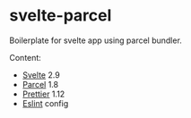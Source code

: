 # svelte-parcel

Boilerplate for svelte app using parcel bundler.

Content:

- [Svelte](https://svelte.technology) 2.9
- [Parcel](https://parceljs.org/) 1.8
- [Prettier](https://prettier.io/) 1.12
- [Eslint](https://eslint.org) config
